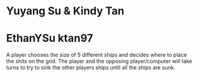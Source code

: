 # Yuyang Su & Kindy Tan
# EthanYSu ktan97
  A player chooses the size of 5 different ships and decides where to place the shits on the grid. The player and the opposing player/computer will take turns to try to sink the other players ships until all the ships are sunk.
